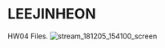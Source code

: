 # LEEJINHEON

HW04 Files.
![stream_181205_154100_screen](https://user-images.githubusercontent.com/31684306/50171998-583d2e80-0337-11e9-8ac9-eac433897bfd.png)
